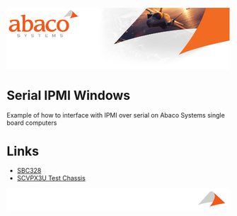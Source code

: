 ![Abaco stripe](abaco/Abaco_background-1000x275.png)

# Serial IPMI Windows 
Example of how to interface with IPMI over serial on Abaco Systems single board computers

# Links
* [SBC328](https://www.abaco.com/products/sbc328-3u-openvpx-single-board-computer)
* [SCVPX3U Test Chassis](https://www.abaco.com/products/scvpx3u/n3555)

![Abaco stripe](abaco/Abaco%20Footer1000x100.png)
